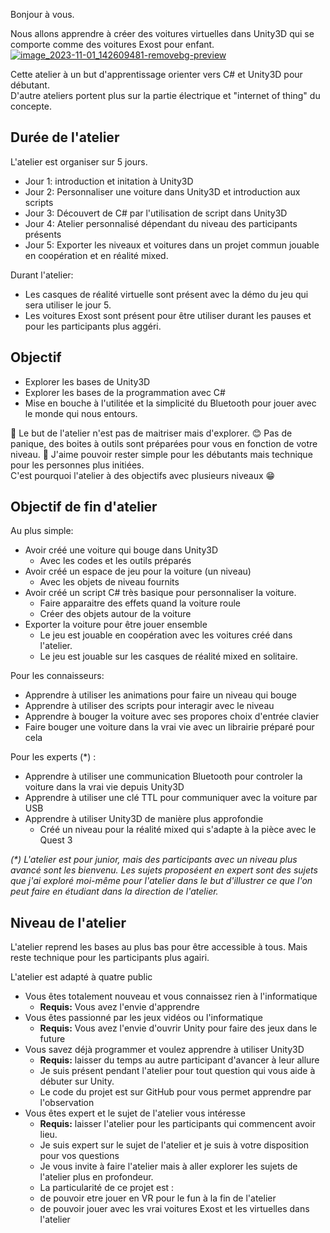 
Bonjour à vous.

Nous allons apprendre à créer des voitures virtuelles dans Unity3D qui se comporte comme des voitures Exost pour enfant.
[![image_2023-11-01_142609481-removebg-preview](https://github.com/EloiStree/HelloCarRC/assets/20149493/bc2c47b3-9094-4de9-9ede-b6926800119e)](https://amzn.to/46TTSzI)


Cette atelier à un but d'apprentissage orienter vers C# et Unity3D pour débutant.  
D'autre ateliers portent plus sur la partie électrique et "internet of thing" du concepte.  

## Durée de l'atelier

L'atelier est organiser sur 5 jours.
- Jour 1: introduction et initation à Unity3D
- Jour 2: Personnaliser une voiture dans Unity3D et introduction aux scripts
- Jour 3: Découvert de C# par l'utilisation de script dans Unity3D
- Jour 4: Atelier personnalisé dépendant du niveau des participants présents
- Jour 5: Exporter les niveaux et voitures dans un projet commun jouable en coopération et en réalité mixed.

Durant l'atelier:
- Les casques de réalité virtuelle sont présent avec la démo du jeu qui sera utiliser le jour 5.
- Les voitures Exost sont présent pour être utiliser durant les pauses et pour les participants plus aggéri.
  
## Objectif 
- Explorer les bases de Unity3D
- Explorer les bases de la programmation avec C#
- Mise en bouche à l'utilitée et la simplicité du Bluetooth pour jouer avec le monde qui nous entours.

🎯 Le but de l'atelier n'est pas de maitriser mais d'explorer.
😊 Pas de panique, des boites à outils sont préparées pour vous en fonction de votre niveau.
🚨 J'aime pouvoir rester simple pour les débutants mais technique pour les personnes plus initiées.  
C'est pourquoi l'atelier à des objectifs avec plusieurs niveaux 😁


## Objectif de fin d'atelier

Au plus simple: 
- Avoir créé une voiture qui bouge dans Unity3D
  - Avec les codes et les outils préparés 
- Avoir créé un espace de jeu pour la voiture (un niveau)
  - Avec les objets de niveau fournits 
- Avoir créé un script C# très basique pour personnaliser la voiture.
  - Faire apparaitre des effets quand la voiture roule
  - Créer des objets autour de la voiture
- Exporter la voiture pour être jouer ensemble
  - Le jeu est jouable en coopération avec les voitures créé dans l'atelier.
  - Le jeu est jouable sur les casques de réalité mixed en solitaire.  

Pour les connaisseurs:
- Apprendre à utiliser les animations pour faire un niveau qui bouge
- Apprendre à utiliser des scripts pour interagir avec le niveau
- Apprendre à bouger la voiture avec ses propores choix d'entrée clavier
- Faire bouger une voiture dans la vrai vie avec un librairie préparé pour cela

Pour les experts (*) :
- Apprendre à utiliser une communication Bluetooth pour controler la voiture dans la vrai vie depuis Unity3D
- Apprendre à utiliser une clé TTL pour communiquer avec la voiture par USB
- Apprendre à utiliser Unity3D de manière plus approfondie
   - Créé un niveau pour la réalité mixed qui s'adapte à la pièce avec le Quest 3

_(*) L'atelier est pour junior, mais des participants avec un niveau plus avancé sont les bienvenu. Les sujets proposéent en expert sont des sujets que j'ai exploré moi-même pour l'atelier dans le but d'illustrer ce que l'on peut faire en étudiant dans la direction de l'atelier._


## Niveau de l'atelier

L'atelier reprend les bases au plus bas pour être accessible à tous.
Mais reste technique pour les participants plus agairi. 

L'atelier est adapté à quatre public
- Vous êtes totalement nouveau et vous connaissez rien à l'informatique
  - **Requis:** Vous avez l'envie d'apprendre 
- Vous êtes passionné par les jeux vidéos ou l'informatique
  - **Requis:** Vous avez l'envie d'ouvrir Unity pour faire des jeux dans le future
- Vous savez déjà programmer et voulez apprendre à utiliser Unity3D
  - **Requis:** laisser du temps au autre participant d'avancer à leur allure
  - Je suis présent pendant l'atelier pour tout question qui vous aide à débuter sur Unity.
  - Le code du projet est sur GitHub pour vous permet apprendre par l'observation 
- Vous êtes expert et le sujet de l'atelier vous intéresse
  - **Requis:** laisser l'atelier pour les participants qui commencent avoir lieu.
  - Je suis expert sur le sujet de l'atelier et je suis à votre disposition pour vos questions
  - Je vous invite à faire l'atelier mais à aller explorer les sujets de l'atelier plus en profondeur. 
  -  La particularité de ce projet est :
    - de pouvoir etre jouer en VR pour le fun à la fin de l'atelier
    - de pouvoir jouer avec les vrai voitures Exost et les virtuelles dans l'atelier
 

  

